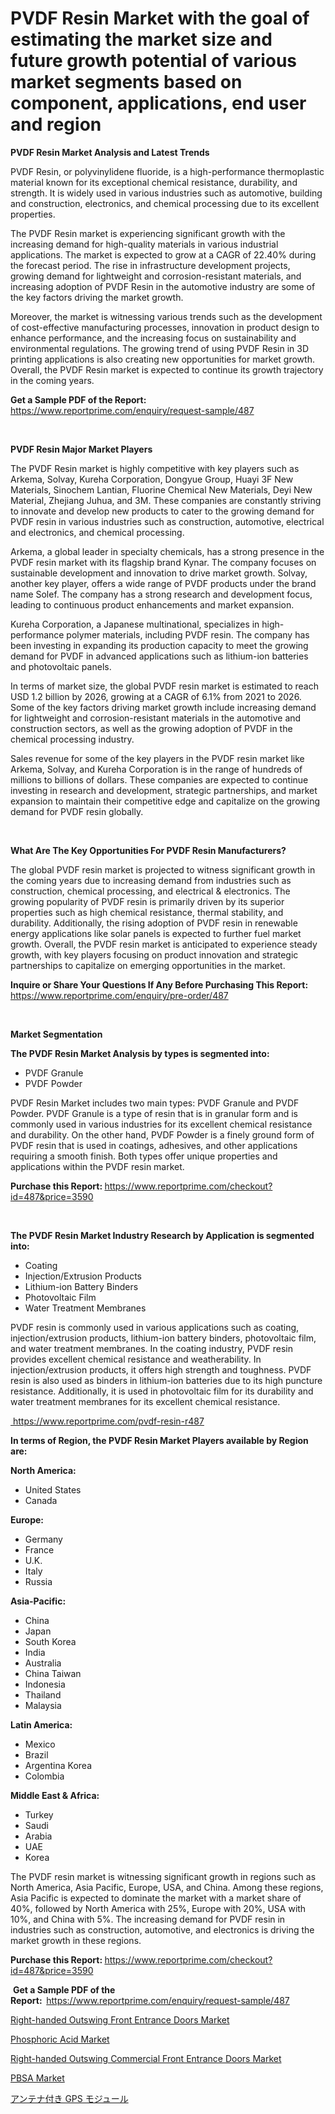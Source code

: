 <p><h1>PVDF Resin Market with the goal of estimating the market size and future growth potential of various market segments based on component, applications, end user and region</h1></p><p><strong>PVDF Resin Market Analysis and Latest Trends</strong></p>
<p><p>PVDF Resin, or polyvinylidene fluoride, is a high-performance thermoplastic material known for its exceptional chemical resistance, durability, and strength. It is widely used in various industries such as automotive, building and construction, electronics, and chemical processing due to its excellent properties.</p><p>The PVDF Resin market is experiencing significant growth with the increasing demand for high-quality materials in various industrial applications. The market is expected to grow at a CAGR of 22.40% during the forecast period. The rise in infrastructure development projects, growing demand for lightweight and corrosion-resistant materials, and increasing adoption of PVDF Resin in the automotive industry are some of the key factors driving the market growth.</p><p>Moreover, the market is witnessing various trends such as the development of cost-effective manufacturing processes, innovation in product design to enhance performance, and the increasing focus on sustainability and environmental regulations. The growing trend of using PVDF Resin in 3D printing applications is also creating new opportunities for market growth. Overall, the PVDF Resin market is expected to continue its growth trajectory in the coming years.</p></p>
<p><strong>Get a Sample PDF of the Report:&nbsp;</strong> <a href="https://www.reportprime.com/enquiry/request-sample/487">https://www.reportprime.com/enquiry/request-sample/487</a></p>
<p>&nbsp;</p>
<p><strong>PVDF Resin Major Market Players</strong></p>
<p><p>The PVDF Resin market is highly competitive with key players such as Arkema, Solvay, Kureha Corporation, Dongyue Group, Huayi 3F New Materials, Sinochem Lantian, Fluorine Chemical New Materials, Deyi New Material, Zhejiang Juhua, and 3M. These companies are constantly striving to innovate and develop new products to cater to the growing demand for PVDF resin in various industries such as construction, automotive, electrical and electronics, and chemical processing.</p><p>Arkema, a global leader in specialty chemicals, has a strong presence in the PVDF resin market with its flagship brand Kynar. The company focuses on sustainable development and innovation to drive market growth. Solvay, another key player, offers a wide range of PVDF products under the brand name Solef. The company has a strong research and development focus, leading to continuous product enhancements and market expansion.</p><p>Kureha Corporation, a Japanese multinational, specializes in high-performance polymer materials, including PVDF resin. The company has been investing in expanding its production capacity to meet the growing demand for PVDF in advanced applications such as lithium-ion batteries and photovoltaic panels.</p><p>In terms of market size, the global PVDF resin market is estimated to reach USD 1.2 billion by 2026, growing at a CAGR of 6.1% from 2021 to 2026. Some of the key factors driving market growth include increasing demand for lightweight and corrosion-resistant materials in the automotive and construction sectors, as well as the growing adoption of PVDF in the chemical processing industry.</p><p>Sales revenue for some of the key players in the PVDF resin market like Arkema, Solvay, and Kureha Corporation is in the range of hundreds of millions to billions of dollars. These companies are expected to continue investing in research and development, strategic partnerships, and market expansion to maintain their competitive edge and capitalize on the growing demand for PVDF resin globally.</p></p>
<p>&nbsp;</p>
<p><strong>What Are The Key Opportunities For PVDF Resin Manufacturers?</strong></p>
<p><p>The global PVDF resin market is projected to witness significant growth in the coming years due to increasing demand from industries such as construction, chemical processing, and electrical & electronics. The growing popularity of PVDF resin is primarily driven by its superior properties such as high chemical resistance, thermal stability, and durability. Additionally, the rising adoption of PVDF resin in renewable energy applications like solar panels is expected to further fuel market growth. Overall, the PVDF resin market is anticipated to experience steady growth, with key players focusing on product innovation and strategic partnerships to capitalize on emerging opportunities in the market.</p></p>
<p><strong>Inquire or Share Your Questions If Any Before Purchasing This Report:</strong> <a href="https://www.reportprime.com/enquiry/pre-order/487">https://www.reportprime.com/enquiry/pre-order/487</a></p>
<p>&nbsp;</p>
<p><strong>Market Segmentation</strong></p>
<p><strong>The PVDF Resin Market Analysis by types is segmented into:</strong></p>
<p><ul><li>PVDF Granule</li><li>PVDF Powder</li></ul></p>
<p><p>PVDF Resin Market includes two main types: PVDF Granule and PVDF Powder. PVDF Granule is a type of resin that is in granular form and is commonly used in various industries for its excellent chemical resistance and durability. On the other hand, PVDF Powder is a finely ground form of PVDF resin that is used in coatings, adhesives, and other applications requiring a smooth finish. Both types offer unique properties and applications within the PVDF resin market.</p></p>
<p><strong>Purchase this Report:&nbsp;</strong><a href="https://www.reportprime.com/checkout?id=487&price=3590">https://www.reportprime.com/checkout?id=487&price=3590</a></p>
<p>&nbsp;</p>
<p><strong>The PVDF Resin Market Industry Research by Application is segmented into:</strong></p>
<p><ul><li>Coating</li><li>Injection/Extrusion Products</li><li>Lithium-ion Battery Binders</li><li>Photovoltaic Film</li><li>Water Treatment Membranes</li></ul></p>
<p><p>PVDF resin is commonly used in various applications such as coating, injection/extrusion products, lithium-ion battery binders, photovoltaic film, and water treatment membranes. In the coating industry, PVDF resin provides excellent chemical resistance and weatherability. In injection/extrusion products, it offers high strength and toughness. PVDF resin is also used as binders in lithium-ion batteries due to its high puncture resistance. Additionally, it is used in photovoltaic film for its durability and water treatment membranes for its excellent chemical resistance.</p></p>
<p><a href="https://www.reportprime.com/pvdf-resin-r487">&nbsp;https://www.reportprime.com/pvdf-resin-r487</a></p>
<p><strong>In terms of Region, the PVDF Resin Market Players available by Region are:</strong></p>
<p>
    <p> <strong> North America: </strong>
        <ul>
            <li>United States</li>
            <li>Canada</li>
        </ul>
        </p> 
    <p> <strong> Europe: </strong>
        <ul>
            <li>Germany</li>
            <li>France</li>
            <li>U.K.</li>
            <li>Italy</li>
            <li>Russia</li>
        </ul>
        </p> 
    <p> <strong> Asia-Pacific: </strong>
        <ul>
            <li>China</li>
            <li>Japan</li>
            <li>South Korea</li>
            <li>India</li>
            <li>Australia</li>
            <li>China Taiwan</li>
            <li>Indonesia</li>
            <li>Thailand</li>
            <li>Malaysia</li>
        </ul>
        </p> 
    <p> <strong> Latin America: </strong>
        <ul>
            <li>Mexico</li>
            <li>Brazil</li>
            <li>Argentina Korea</li>
            <li>Colombia</li>
        </ul>
        </p> 
    <p> <strong> Middle East & Africa: </strong>
        <ul>
            <li>Turkey</li>
            <li>Saudi</li>
            <li>Arabia</li>
            <li>UAE</li>
            <li>Korea</li>
        </ul>
    </p>
    </p>
<p><p>The PVDF resin market is witnessing significant growth in regions such as North America, Asia Pacific, Europe, USA, and China. Among these regions, Asia Pacific is expected to dominate the market with a market share of 40%, followed by North America with 25%, Europe with 20%, USA with 10%, and China with 5%. The increasing demand for PVDF resin in industries such as construction, automotive, and electronics is driving the market growth in these regions.</p></p>
<p><strong>Purchase this Report: </strong><a href="https://www.reportprime.com/checkout?id=487&price=3590">https://www.reportprime.com/checkout?id=487&price=3590</a></p>
<p>&nbsp;<strong>Get a Sample PDF of the Report:&nbsp;&nbsp;</strong><a href="https://www.reportprime.com/enquiry/request-sample/487">https://www.reportprime.com/enquiry/request-sample/487</a></p>
<p><strong></strong></p>
<p><p><a href="https://issuu.com/reportprime-2/docs/right-handed-outswing-front-entranc_93b7c781db638d">Right-handed Outswing Front Entrance Doors Market</a></p><p><a href="https://github.com/provorikovar/Market-Research-Report-List-6/blob/main/phosphoric-acid-market.md">Phosphoric Acid Market</a></p><p><a href="https://issuu.com/reportprime-2/docs/right-handed-outswing-commercial-fr_2597e04ccb0de2">Right-handed Outswing Commercial Front Entrance Doors Market</a></p><p><a href="https://github.com/angelajermaine/Market-Research-Report-List-4/blob/main/pbsa-market.md">PBSA Market</a></p><p><a href="https://medium.com/@skylarreilly36/%E3%82%A2%E3%83%B3%E3%83%86%E3%83%8A%E4%BB%98%E3%81%8Dgps%E3%83%A2%E3%82%B8%E3%83%A5%E3%83%BC%E3%83%AB%E3%81%AE%E5%B8%82%E5%A0%B4%E5%8B%95%E5%90%91%E3%81%A82024%E5%B9%B4%E3%81%8B%E3%82%892031%E5%B9%B4%E3%81%BE%E3%81%A7%E3%81%AE%E4%BA%88%E6%B8%AC-901b4689b3fb">アンテナ付き GPS モジュール</a></p></p>